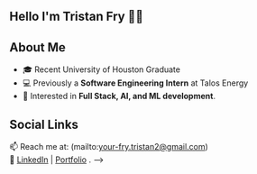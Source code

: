 ## Hello I'm Tristan Fry 👋👋

## About Me
- 🎓 Recent University of Houston Graduate
- 💻 Previously a **Software Engineering Intern** at Talos Energy 
- 🤖 Interested in **Full Stack, AI, and ML development**.

## Social Links
📫 Reach me at: (mailto:your-fry.tristan2@gmail.com)  
🔗 [LinkedIn](https://linkedin.com/in/YOUR_PROFILE) | [Portfolio](https://yourportfolio.com)
.
-->
